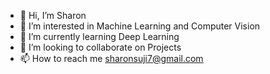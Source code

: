 - 👋 Hi, I’m Sharon
- 👀 I’m interested in Machine Learning and Computer Vision
- 🌱 I’m currently learning Deep Learning
- 💞️ I’m looking to collaborate on Projects
- 📫 How to reach me sharonsuji7@gmail.com

<!---
shazz7/shazz7 is a ✨ special ✨ repository because its `README.md` (this file) appears on your GitHub profile.
You can click the Preview link to take a look at your changes.
--->
